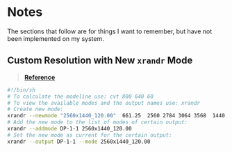# Notes

The sections that follow are for things I want to remember, but have not been implemented on my system.

## Custom Resolution with New `xrandr` Mode

> [**Reference**](https://askubuntu.com/a/890253/1030066)

```sh
#!/bin/sh
# To calculate the modeline use: cvt 800 640 60 
# To view the available modes and the output names use: xrandr
# Create new mode:
xrandr --newmode "2560x1440_120.00"  661.25  2560 2784 3064 3568  1440 1443 1448 1545 -hsync +vsync
# Add the new mode to the list of modes of certain output:
xrandr --addmode DP-1-1 2560x1440_120.00
# Set the new mode as current for the certain output: 
xrandr --output DP-1-1 --mode 2560x1440_120.00
```